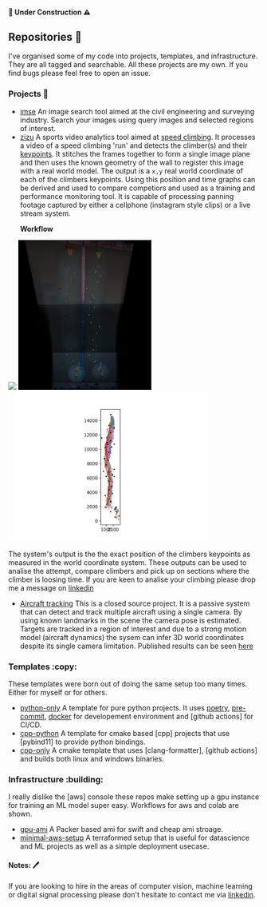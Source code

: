 #### :hammer: Under Construction :warning:
## Repositories :book:
I've organised some of my code into projects, templates, and infrastructure. They are all tagged and searchable. All these projects are my own. If you find bugs please feel free to open an issue. 
### Projects :hammer:

- [imse](https://github.com/BenjaminDev/imse) An image search tool aimed at the civil engineering and surveying industry. Search your images using query images and selected regions of interest.
- [zizu]() A sports video analytics tool aimed at [speed climbing](). It processes a video of a speed climbing 'run' and  detects the climber(s) and their [keypoints](). It stitches the frames together to form a single image plane and then uses the known geometry of the wall to register this image with a real world model. The output is a `x,y` real world coordinate of each of the climbers keypoints. Using this position and time graphs can be derived and used to compare competiors and used as a training and performance monitoring tool. It is capable of processing panning footage captured by either a cellphone (instagram style clips) or a live stream system. 

&nbsp;&nbsp;&nbsp;&nbsp;&nbsp;&nbsp;**Workflow**
<div>

 
<img src="https://github.com/BenjaminDev/BenjaminDev/blob/master/content/yt-001-0001-right_pil.gif" height="300"/> 
<img src="https://github.com/BenjaminDev/BenjaminDev/blob/master/content/grip_detections_on_base.png", height="300" />
<img src="https://github.com/BenjaminDev/BenjaminDev/blob/master/content/keypoints_on_ref.png" height="300"/>
</div>

The system's output is the the exact position of the climbers keypoints as measured in the world coordinate system. These outputs can be used to analise the attempt, compare climbers and pick up on sections where the climber is loosing time. If you are keen to analise your climbing please drop me a message on  [linkedin](https://www.linkedin.com/in/benjamin-de-charmoy-b8b616164)


- [Aircraft tracking]() This is a closed source project. It is a passive system that can detect and track multiple aircraft using a single camera. By using known landmarks in the scene the camera pose is estimated. Targets are tracked in a region of interest and due to a strong motion model (aircraft dynamics) the sysem can infer 3D world coordinates despite its single camera limitation. 
Published results can be seen [here](https://www.dip.ee.uct.ac.za/publications/theses/MScBenjamin.pdf)  



### Templates :copy:
These templates were born out of doing the same setup too many times. Either for myself or for others.
- [python-only]() A template for pure python projects. It uses [poetry](), [pre-commit](), [docker]() for developement environment and [github actions] for CI/CD.
- [cpp-python]() A template for cmake based [cpp] projects that use [pybind11] to provide python bindings.
- [cpp-only]() A cmake template that uses [clang-formatter], [github actions] and builds both linux and windows binaries.

### Infrastructure :building:
I really dislike the [aws] console these repos make setting up a gpu instance for training an ML model super easy. Workflows for aws and colab are shown.
- [gpu-ami]() A Packer based ami for swift and cheap ami stroage.
- [minimal-aws-setup]() A terraformed setup that is useful for datascience and ML projects as well as a simple deployment usecase.

#### Notes: :pen:
If you are looking to hire in the areas of computer vision, machine learning or digital signal processing please don't hesitate to contact me via [linkedin](https://www.linkedin.com/in/benjamin-de-charmoy-b8b616164/).


<!--
**BenjaminDev/BenjaminDev** is a ✨ _special_ ✨ repository because its `README.md` (this file) appears on your GitHub profile.
<img align='right' src='https://github.com/Rishit-dagli/Rishit-dagli/blob/master/images/octocat-anime.gif' width='150"'>
for adding a gif
Here are some ideas to get you started:
### 🏆 Github Status
![My Github Status](https://github-readme-stats.vercel.app/api?username=benjaminDev&show_icons=true&hide_border=true&count_private=true)
<img src="https://github.com/BenjaminDev/BenjaminDev/blob/master/content/yt-001-0001-right_input.gif" height="300"/> 

- 🔭 I’m currently working on ...
- 🌱 I’m currently learning ...
- 👯 I’m looking to collaborate on ...
- 🤔 I’m looking for help with ...
- 💬 Ask me about ...
- 📫 How to reach me: ...
- 😄 Pronouns: ...
- ⚡ Fun fact: ...
-->
